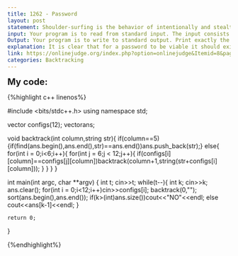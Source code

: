 ```yaml
---
title: 1262 - Password
layout: post
statement: Shoulder-surfing is the behavior of intentionally and stealthily watching the screen of another person’s electronic device, such as laptop computer or mobile phone. Since mobile devices prevail, it is getting serious to steal personal information by shoulder-surfing.Suppose that we have a smart phone. If we touch the screen keyboard directly to enter the password,this is very vulnerable since a shoulder-surfer easily knows what we have typed. So it is desirable to conceal the input information to discourage shoulder-surfers around us. Let me explain one way to do this.You are given a 6X5 grid. Each column can be considered the visible part of a wheel. So you caneasily rotate each column wheel independently to make password characters visible. In this problem,we assume that each wheel contains the 26 upper letters of English alphabet.See the following Figure 1.Figure 1.6X5 window clips a valid grid representation for a password.Assume that we have a length-5 password such as p1 p2 p3 p4 p5. In order to pass the authentication procedure, we should construct a configuration of grid space where each pi appears in thei-th column of the grid. In that situation we say that the user password is accepted.Figure 2. A valid grid representation for password ‘COMPU’.Let me start with one example. Suppose that our password was set ‘COMPU’. If we construct the grid as shown in Figure 2 on next page, then the authentication is successfully processed.In this password system, the position of each password charac-ter in each column is meaningless. If each of the 5 characters in p1 p2 p3 p4 p5 appears in the corresponding column, that can be considered the correct password. So there are many grid configu-rations allowing one password. Note that the sequence of letter so n each wheel is randomly determined for each trial and for each column. In practice, the user is able to rotate each column andpress “Enter” key, so a should-surfer cannot perceive the passwordby observing the 6X5 grid since there are too many password candidates. In this 6X5 grid space, maximally 6^5= 7;776 cases arepossible. This is the basic idea of the proposed password system against shoulder-surfers.Unfortunately there is a problem. If a shoulder-surfer can observe more than two grid plate configurations for a person, then the shoulder-surfer can reduce the searching space and guess the correctpassword. Even though it is not easy to stealthily observe other’s more than once, this is one weakness of implicit grid passwords.Let me show one example with two observed configurations for a grid password. The user passwordis ‘COMPU’, but ‘DPMAG’ is also one candidate password derived from the following configuration.
input: Your program is to read from standard input. The input consists of T test cases. The number of testcasesTis given in the first line of the input. The first line of each test case contains one integer,K,the order of the password you should find. Note that 1 < K < 7 777. Next the following 6 lines showthe 6 rows of the first grid and another 6 lines represent the 6 rows of the second grid.
Output: Your program is to write to standard output. Print exactly the k-th password (including ‘NO’) in one line for each test case.The following shows sample input and output for three test cases.
explanation: It is clear that for a password to be viable it should exist in both configs of the grid, with the same order of the characters.We can use backtracking to build a password gradually by picking up characters that are common in the i-th column in both configs,appending them to the string param and then moving on to the next column.If the last column is achieved then we add the formed string to a vector.After this process is finished we sort the vector and return the k-th element.
link: https://onlinejudge.org/index.php?option=onlinejudge&Itemid=8&page=show_problem&category=0&problem=3703&mosmsg=Submission+received+with+ID+25107707
categories: Backtracking
---
```


<span style='font-size:20px;font-weight:bold'>My code:</span>

{%highlight c++ linenos%}

#include <bits/stdc++.h>
using namespace std;

vector<string> configs(12);
vector<string>ans;

void backtrack(int column,string str){
	if(column==5){if(find(ans.begin(),ans.end(),str)==ans.end())ans.push_back(str);}
	else{
		for(int i = 0;i<6;i++){
			for(int j = 6;j < 12;j++){
				if(configs[i][column]==configs[j][column])backtrack(column+1,string(str+configs[i][column]));
				}
			}
		}
	}

int main(int argc, char **argv)
{
	int t;
	cin>>t;
	while(t--){
		int k;
		cin>>k;
		ans.clear();
		for(int i = 0;i<12;i++)cin>>configs[i];
		backtrack(0,"");
		sort(ans.begin(),ans.end());
		if(k>(int)ans.size())cout<<"NO"<<endl;
		else cout<<ans[k-1]<<endl;
		}
	
	return 0;
}

{%endhighlight%}